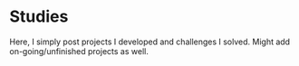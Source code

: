 # Studies
Here, I simply post projects I developed and challenges I solved. Might add on-going/unfinished projects as well.
